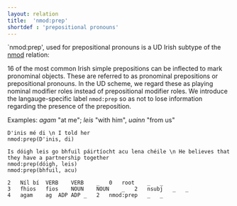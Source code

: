 ```yaml
---
layout: relation
title:  'nmod:prep'
shortdef : 'prepositional pronouns'
---
```


`nmod:prep', used for prepositional pronouns is a UD Irish subtype of the [nmod]() relation: 

16 of the most common Irish simple prepositions can be inflected to mark pronominal objects. These are referred to as pronominal prepositions or prepositional pronouns. In the UD scheme, we regard these as playing nominal modifier roles instead of prepositional modifier roles. We introduce the langauge-specific label `nmod:prep` so as not to lose information regarding the presence of the preposition.

Examples: _agam_ "at me"; _leis_ "with him", _uainn_ "from us"
 
~~~ sdparse
D'inis mé di \n I told her
nmod:prep(D'inis, di)
~~~

~~~ sdparse
Is dóigh leis go bhfuil páirtíocht acu lena chéile \n He believes that they have a partnership together
nmod:prep(dóigh, leis)
nmod:prep(bhfuil, acu)
~~~

~~~ conllx
2	Níl	bí	VERB	VERB	_	0	root	_	_
3	fhios	fios	NOUN	NOUN	_	2	nsubj	_	_
4	agam	ag	ADP	ADP	_	2	nmod:prep	_	_
~~~
